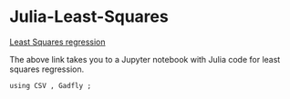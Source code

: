 # Julia-Least-Squares
[Least Squares regression](https://nbviewer.jupyter.org/github/NicJC/Julia-Least-Squares/blob/2250f76f986890d25e17d1112ce8788b988b815c/Least%20Squares%20linear%20regression.ipynb)

The above link takes you to a Jupyter notebook with Julia code for least squares regression.

```
using CSV , Gadfly ;
```
